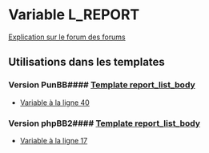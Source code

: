 # Variable L_REPORT
[Explication sur le forum des forums](http://forum.forumactif.com/t294113-listing-des-variables#L_REPORT)
## Utilisations dans les templates
### Version PunBB#### [Template report_list_body](punbb/report_list_body.md)
* [Variable à la ligne 40](../punbb/report_list_body.tpl#L40)
### Version phpBB2#### [Template report_list_body](subsilver/report_list_body.md)
* [Variable à la ligne 17](../subsilver/report_list_body.tpl#L17)